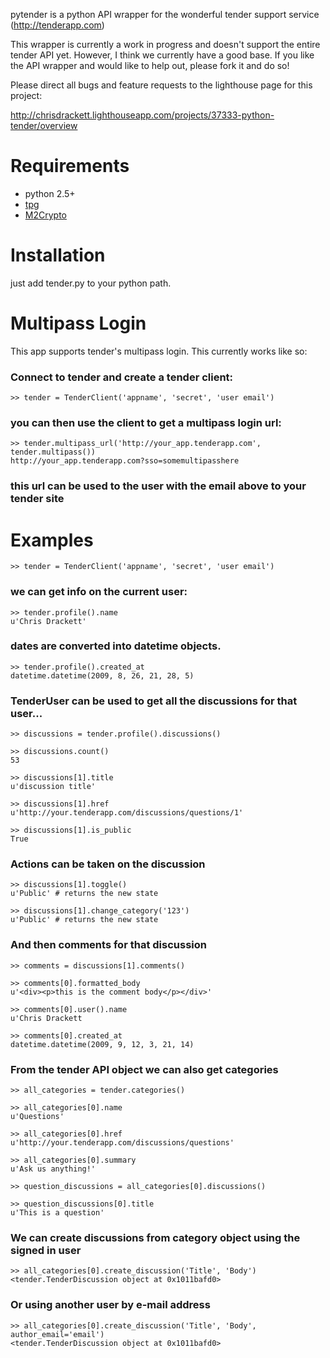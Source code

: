 pytender is a python API wrapper for the wonderful tender support service (http://tenderapp.com)

This wrapper is currently a work in progress and doesn't support the entire tender API yet. However, I think we currently have a good base. If you like the API wrapper and would like to help out, please fork it and do so!

Please direct all bugs and feature requests to the lighthouse page for this project:

http://chrisdrackett.lighthouseapp.com/projects/37333-python-tender/overview


Requirements
============

* python 2.5+
* [tpg](http://christophe.delord.free.fr/tpg/index.html)
* [M2Crypto](http://chandlerproject.org/bin/view/Projects/MeTooCrypto)

Installation
============

just add tender.py to your python path.

Multipass Login
===============

This app supports tender's multipass login. This currently works like so:

### Connect to tender and create a tender client:

	>> tender = TenderClient('appname', 'secret', 'user email')

### you can then use the client to get a multipass login url:

	>> tender.multipass_url('http://your_app.tenderapp.com', tender.multipass())
	http://your_app.tenderapp.com?sso=somemultipasshere

### this url can be used to the user with the email above to your tender site

Examples
========

	>> tender = TenderClient('appname', 'secret', 'user email')

### we can get info on the current user:

	>> tender.profile().name
	u'Chris Drackett'

### dates are converted into datetime objects.

	>> tender.profile().created_at
	datetime.datetime(2009, 8, 26, 21, 28, 5)

### TenderUser can be used to get all the discussions for that user...

	>> discussions = tender.profile().discussions()

	>> discussions.count()
	53

	>> discussions[1].title
	u'discussion title'

	>> discussions[1].href
	u'http://your.tenderapp.com/discussions/questions/1'

	>> discussions[1].is_public
	True

### Actions can be taken on the discussion

	>> discussions[1].toggle()
	u'Public' # returns the new state

	>> discussions[1].change_category('123')
	u'Public' # returns the new state

### And then comments for that discussion

	>> comments = discussions[1].comments()

	>> comments[0].formatted_body
	u'<div><p>this is the comment body</p></div>'

	>> comments[0].user().name
	u'Chris Drackett

	>> comments[0].created_at
	datetime.datetime(2009, 9, 12, 3, 21, 14)

### From the tender API object we can also get categories

	>> all_categories = tender.categories()

	>> all_categories[0].name
	u'Questions'

	>> all_categories[0].href
	u'http://your.tenderapp.com/discussions/questions'

	>> all_categories[0].summary
	u'Ask us anything!'

	>> question_discussions = all_categories[0].discussions()

	>> question_discussions[0].title
	u'This is a question'
	
### We can create discussions from category object using the signed in user

	>> all_categories[0].create_discussion('Title', 'Body')
	<tender.TenderDiscussion object at 0x1011bafd0>

### Or using another user by e-mail address

	>> all_categories[0].create_discussion('Title', 'Body', author_email='email')
	<tender.TenderDiscussion object at 0x1011bafd0>